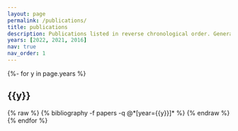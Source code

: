 ```yaml
---
layout: page
permalink: /publications/
title: publications
description: Publications listed in reverse chronological order. Generated by jekyll-scholar.
years: [2022, 2021, 2016]
nav: true
nav_order: 1
---
```

<!-- _pages/publications.md -->
<div class="publications">

{%- for y in page.years %}
  <h2 class="year">{{y}}</h2>
  {% raw %}
  {% bibliography -f papers -q @*[year={{y}}]* %}
  {% endraw %}
{% endfor %}

</div>
